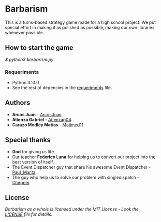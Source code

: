 # Barbarism

This is a turns-based strategy game made for a high school project.  We put special effort in making it as polished as possible, making our own libraries whenever possible.

## How to start the game

_$ python3 barbarism.py_

### Requeriments

* Python 3.10.0
* See the rest of depencies in the [requeriments](requeriments.txt) file.

## Authors

* **Arcos Juan** - [ArcosJuan](https://github.com/ArcosJuan).
* **Atienza Gabriel** - [Atienzag04](https://github.com/atienzag04).
* **Carazo Medley Matias** - [Matimed11](https://github.com/Matimed11).

## Special thanks

* **God** for giving us life.
* Our teacher **Federico Luna** for helping us to convert our project into the best version of itself. 
* The Event Dispatcher guy that share his awesome Event Dispatcher - [Paul_Manta](https://stackoverflow.com/users/627005/paul-manta).
* The guy who help us to solve our problem with singledispatch - [Chepner](https://stackoverflow.com/users/1126841/chepner).

## License

_Barbarism as a whole is licensed under the MIT License - Look the [LICENSE](LICENSE) file for details._


